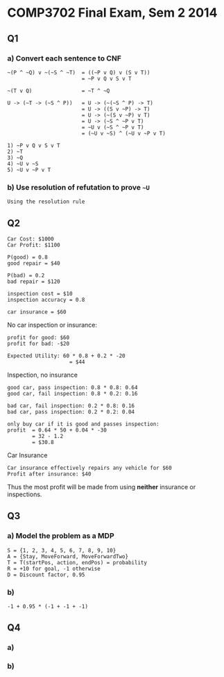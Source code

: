 # COMP3702 Final Exam, Sem 2 2014

## Q1

### a) Convert each sentence to CNF
```
~(P ^ ~Q) v ~(~S ^ ~T)  = ((~P v Q) v (S v T))
                        = ~P v Q v S v T

~(T v Q)                = ~T ^ ~Q

U -> (~T -> (~S ^ P))   = U -> (~(~S ^ P) -> T)
                        = U -> ((S v ~P) -> T)
                        = U -> (~(S v ~P) v T)
                        = U -> (~S ^ ~P v T)
                        = ~U v (~S ^ ~P v T)
                        = (~U v ~S) ^ (~U v ~P v T)

1) ~P v Q v S v T
2) ~T
3) ~Q
4) ~U v ~S
5) ~U v ~P v T
```

### b) Use resolution of refutation to prove `~U`
```
Using the resolution rule
```

## Q2

```
Car Cost: $1000
Car Profit: $1100

P(good) = 0.8
good repair = $40

P(bad) = 0.2
bad repair = $120

inspection cost = $10
inspection accuracy = 0.8

car insurance = $60
```

No car inspection or insurance:

```
profit for good: $60
profit for bad: -$20

Expected Utility: 60 * 0.8 + 0.2 * -20
                    = $44
```

Inspection, no insurance
```
good car, pass inspection: 0.8 * 0.8: 0.64
good car, fail inspection: 0.8 * 0.2: 0.16

bad car, fail inspection: 0.2 * 0.8: 0.16
bad car, pass inspection: 0.2 * 0.2: 0.04

only buy car if it is good and passes inspection:
profit  = 0.64 * 50 + 0.04 * -30
        = 32 - 1.2
        = $30.8
```

Car Insurance
```
Car insurance effectively repairs any vehicle for $60
Profit after insurance: $40
```

Thus the most profit will be made from using __neither__ insurance or inspections.

## Q3

### a) Model the problem as a MDP

```
S = {1, 2, 3, 4, 5, 6, 7, 8, 9, 10}
A = {Stay, MoveForward, MoveForwardTwo}
T = T(startPos, action, endPos) = probability
R = +10 for goal, -1 otherwise
D = Discount factor, 0.95
```

### b)

```
-1 + 0.95 * (-1 + -1 + -1)
```

## Q4

### a)

### b)
